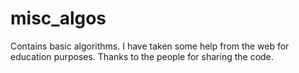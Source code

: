 misc_algos
==========

Contains basic algorithms. I have taken some help from the web for education purposes. Thanks to the people for sharing the code.
